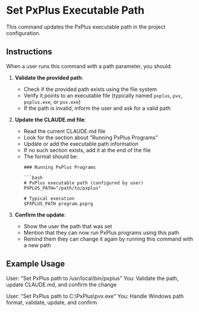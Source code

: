 # Set PxPlus Executable Path

This command updates the PxPlus executable path in the project configuration.

## Instructions

When a user runs this command with a path parameter, you should:

1. **Validate the provided path**:
   - Check if the provided path exists using the file system
   - Verify it points to an executable file (typically named `pxplus`, `pvx`, `pxplus.exe`, or `pvx.exe`)
   - If the path is invalid, inform the user and ask for a valid path

2. **Update the CLAUDE.md file**:
   - Read the current CLAUDE.md file
   - Look for the section about "Running PxPlus Programs" 
   - Update or add the executable path information
   - If no such section exists, add it at the end of the file
   - The format should be:
     ```
     ### Running PxPlus Programs
     
     ```bash
     # PxPlus executable path (configured by user)
     PXPLUS_PATH="/path/to/pxplus"
     
     # Typical execution
     $PXPLUS_PATH program.pxprg
     ```

3. **Confirm the update**:
   - Show the user the path that was set
   - Mention that they can now run PxPlus programs using this path
   - Remind them they can change it again by running this command with a new path

## Example Usage

User: "Set PxPlus path to /usr/local/bin/pxplus"
You: Validate the path, update CLAUDE.md, and confirm the change

User: "Set PxPlus path to C:\PxPlus\pvx.exe"
You: Handle Windows path format, validate, update, and confirm